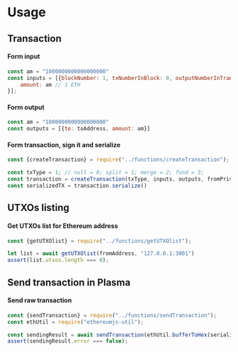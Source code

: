 # Usage

## Transaction

#### Form input

```js
const am = "1000000000000000000"
const inputs = [{blockNumber: 1, txNumberInBlock: 0, outputNumberInTransaction: 0, 
    amount: am // 1 ETH
}];
```

#### Form output

```js
const am = "1000000000000000000"
const outputs = [{to: toAddress, amount: am}]
```

#### Form transaction, sign it and serialize

```js
const {createTransaction} = require("../functions/createTransaction");

const txType = 1; // null = 0; split = 1; merge = 2; fund = 3;
const transaction = createTransaction(txType, inputs, outputs, fromPrivateKey);
const serializedTX = transaction.serialize()
```

## UTXOs listing

#### Get UTXOs list for Ethereum address

```js
const {getUTXOlist} = require("../functions/getUTXOlist");

let list = await getUTXOlist(fromAddress, "127.0.0.1:3001")
assert(list.utxos.length === 0);
```

## Send transaction in Plasma

#### Send raw transaction
```js
const {sendTransaction} = require("../functions/sendTransaction");
const ethUtil = require("ethereumjs-util");

const sendingResult = await sendTransaction(ethUtil.bufferToHex(serializedTX), "127.0.0.1:3001")
assert(sendingResult.error === false);
```
